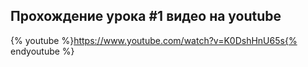 ## Прохождение урока #1 видео на youtube

{% youtube %}https://www.youtube.com/watch?v=K0DshHnU65s{% endyoutube %}
